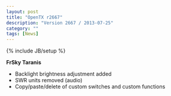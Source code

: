 ```yaml
---
layout: post
title: "OpenTX r2667"
description: "Version 2667 / 2013-07-25"
category: ""
tags: [News]
---
```

{% include JB/setup %}

**FrSky Taranis**

* Backlight brightness adjustment added
* SWR units removed (audio)
* Copy/paste/delete of custom switches and custom functions

